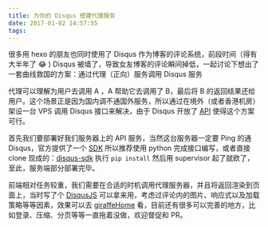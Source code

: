 ```yaml
---
title: 为你的 Disqus 搭建代理服务
date: 2017-01-02 14:57:55
tags:
---
```


很多用 hexo 的朋友也同时使用了 Disqus 作为博客的评论系统，前段时间（得有大半年了 😂 ) Disqus 被墙了，导致女友博客的评论瞬间掉低，一起讨论下想出了一套曲线救国的方案：通过代理（正向）服务调用 Disqus 服务

代理可以理解为用户去调用 A ，A 帮助它去调用了 B，最后将 B 的返回结果还给用户。这个场景正是因为国内调不通国外服务，所以通过在境外（或者香港机房）架设一台 VPS 调用 Disqus 接口来解决，由于 Disqus 开放了 [API](https://disqus.com/api/docs/) 使得这个方案可行。

首先我们要部署好我们服务器上的 API 服务，当然这台服务器一定要 Ping 的通 Disqus，官方提供了一个 [SDK](https://github.com/disqus/disqus-python) 所以推荐使用 python 完成接口编写，或者直接 clone 现成的：[disqus-sdk](https://github.com/shijn/disqus-proxy) 执行 `pip install` 然后用 supervisor 起了就欧了，至此，服务端部分部署完毕。

前端相对任务较重，我们需要在合适的时机调用代理服务器，并且将返回渲染到页面上，当时写了个 [DisqusJS](https://github.com/shijn/DisqusJS) 可以拿来用，考虑过评论内的图片、响应式以及加载策略等等因素，效果可以去 [giraffeHome](http://yemengying.com) 看，目前还有很多可以完善的地方，比如登录、压缩、分页等等一直拖着没做，欢迎督促和 PR。